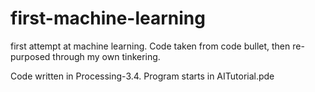 # first-machine-learning
first attempt at machine learning. Code taken from code bullet, then re-purposed through my own tinkering.

Code written in Processing-3.4.
Program starts in AITutorial.pde
